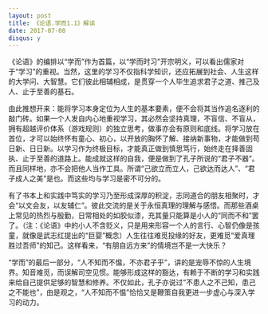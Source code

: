 ```yaml
---
layout: post
title: 《论语.学而1.1》解读
date: 2017-07-08
disqus: y
---
```


《论语》的编排以“学而”作为首篇，以“学而时习”开宗明义，可以看出儒家对于“学习”的重视。当然，这里的学习不仅指科学知识，还应拓展到社会、人生这样的大学问、大智慧。它们彼此相辅相成，是贯穿一个人毕生追求君子之道、推己及人、止于至善的基石。

由此推想开来：能将学习本身定位为人生的基本要素，便不会将其当作追名逐利的敲门砖。如果一个人发自内心地重视学习，其必然会坚持真理，不盲信、不盲从，拥有超越评价体系（游戏规则）的独立思考，做事亦会有原则和底线。将学习放在首位，才可以始终怀有童心、初心，以开放的胸怀了解、接纳新事物，才能做到苟日新、日日新。以学习作为终极目标，才能真正做到慎思笃行，始终走在择善固执、止于至善的道路上。能成就这样的自我，便是做到了孔子所说的“君子不器”。而且同样地，亦不会把他人当作工具。所谓“己欲立而立人，己欲达而达人”、“君子成人之美”是也。而这些均与学习是密不可分的。

有了书本上和实践中笃实的学习乃至形成深厚的积淀，志同道合的朋友相聚时，才会“以文会友，以友辅仁”。彼此交流的是关于永恒真理的理解与感悟。而那些酒桌上常见的热烈与殷勤，日常相处的如胶似漆，充其量只能算是小人的“同而不和”罢了。（注：《论语》中的小人不含贬义，只是用来形容一个人的言行、心智仍像是孩童，就像是武志红提出的“巨婴”概念）人生往往难觅投缘的好友，更难觅“爱真理胜过吾师”的知己。这样看来，“有朋自远方来”的情境岂不是一大快乐？

“学而”的最后一部分，“人不知而不愠，不亦君子乎”，讲的是宠辱不惊的人生境界。知音难觅，而误解司空见惯。能够形成这样的豁达，有赖于不断的学习和实践来给自己提供足够的智慧和修养。不仅如此，孔子亦说过“不患人之不己知，患己之不能也”，由是观之，“人不知而不愠”恰恰又是鞭策自我更进一步虚心与深入学习的动力。
